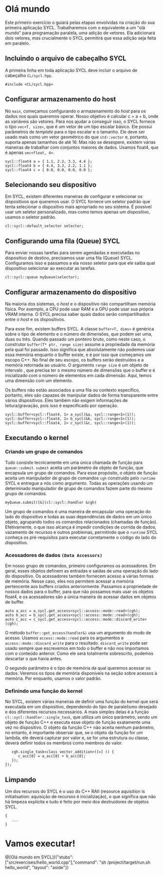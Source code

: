 # Olá mundo

Este primeiro exercício o guiará pelas etapas envolvidas na criação do sua primeira aplicação SYCL. Trabalharemos com o equivalente a um "olá mundo" para programação paralela, uma adição de vetores. Ela adicionará dois vetores, mas crucialmente o SYCL permitirá que essa adição seja feita em paralelo.

## Incluindo o arquivo de cabeçalho SYCL

A primeira linha em toda aplicação SYCL deve incluir o arquivo de cabeçalho `CL/sycl.hpp`.

`#include <CL/sycl.hpp>`

## Configurar armazenamento do host

No `main`, começamos configurando o armazenamento do _host_ para os dados nos quais queremos operar. Nosso objetivo é calcular c = a + b, onde as variáveis são vetores. Para nos ajudar a conseguir isso, o SYCL fornece o tipo `vec<T, size>`, que é um vetor de um tipo escalar básico. Ele possui parâmetros de _template_ para o tipo escalar e o tamanho. Ele deve ser usado mais como um vetor geométrico do que `std::vector` e, portanto, suporta apenas tamanhos de até 16. Mas não se desespere, existem várias maneiras de trabalhar com conjuntos maiores de dados. Usamos float4, que é apenas `vec<float, 4>`.

```
sycl::float4 a = { 1.1, 2.2, 3.3, 4.4 };
sycl::float4 b = { 4.4, 3.3, 2.2, 1.1 };
sycl::float4 c = { 0.0, 0.0, 0.0, 0.0 };
```

## Selecionando seu dispositivo

Em SYCL, existem diferentes maneiras de configurar e selecionar os dispositivos que queremos usar. O SYCL fornece um seletor padrão que tenta selecionar o dispositivo mais apropriado no seu sistema. É possível usar um seletor personalizado, mas como temos apenas um dispositivo, usamos o seletor padrão.

`cl::sycl::default_selector selector;`

## Configurando uma fila (Queue) SYCL

Para enviar nossas tarefas para serem agendadas e executadas no dispositivo de destino, precisamos usar uma fila (Queue) SYCL. Configuramos isso e passamos a ela nosso seletor para que ele saiba qual dispositivo selecionar ao executar as tarefas.

`cl::sycl::queue myQueue(selector);`

## Configurar armazenamento do dispositivo

Na maioria dos sistemas, o _host_ e o dispositivo não compartilham memória física. Por exemplo, a CPU pode usar RAM e a GPU pode usar sua própria VRAM interna. O SYCL precisa saber quais dados serão compartilhados entre o _host_ e os dispositivos.

Para esse fim, existem buffers SYCL. A classe `buffer<T, dims>` é genérica sobre o tipo de elemento e o número de dimensões, que podem ser uma, duas ou três. Quando passado um ponteiro bruto, como neste caso, o construtor `buffer(T* ptr, range size)` assume a propriedade da memória pela qual foi passado. Isso significa que absolutamente não podemos usar essa memória enquanto o buffer existe, e é por isso que começamos um escopo C++. No final de seu escopo, os buffers serão destruídos e a memória retornada ao usuário. O argumento `range size` é um objeto de intervalo <dims>, que precisa ter o mesmo número de dimensões que o buffer e é inicializado com o número de elementos em cada dimensão. Aqui, temos uma dimensão com um elemento.

Os buffers não estão associados a uma fila ou contexto específico, portanto, eles são capazes de manipular dados de forma transparente entre vários dispositivos. Eles também não exigem informações de leitura/gravação, pois isso é especificado por operação.

```
sycl::buffer<sycl::float4, 1> a_sycl(&a, sycl::range<1>(1));
sycl::buffer<sycl::float4, 1> b_sycl(&b, sycl::range<1>(1));
sycl::buffer<sycl::float4, 1> c_sycl(&c, sycl::range<1>(1));
```

## Executando o kernel

### Criando um grupo de comandos

Tudo consiste tecnicamente em uma única chamada de função para `queue::submit`. `submit` aceita um parâmetro de objeto de função, que encapsula um grupo de comandos. Para esse propósito, o objeto de função aceita um manipulador de grupo de comandos `cgh` construído pelo `runtime` SYCL e entregue a nós como argumento. Todas as operações usando um determinado manipulador de grupo de comandos fazem parte do mesmo grupo de comandos.

`myQueue.submit([&](cl::sycl::handler &cgh)`

Um grupo de comandos é uma maneira de encapsular uma operação do lado do dispositivo e todas as suas dependências de dados em um único objeto, agrupando todos os comandos relacionados (chamadas de função). Efetivamente, o que isso alcança é impedir condições de corrida de dados, vazamento de recursos e outros problemas, permitindo que o `runtime` SYCL conheça os pré-requisitos para executar corretamente o código do lado do dispositivo.

### Acessadores de dados `(Data Accessors)`

Em nosso grupo de comandos, primeiro configuramos os acessadores. Em geral, esses objetos definem as entradas e saídas de uma operação do lado do dispositivo. Os acessadores também fornecem acesso a várias formas de memória. Nesse caso, eles nos permitem acessar a memória pertencente aos buffers criados anteriormente. Passamos a propriedade de nossos dados para o buffer, para que não possamos mais usar os objetos float4, e os acessadores são a única maneira de acessar dados em objetos de buffer.

```
auto a_acc = a_sycl.get_access<sycl::access::mode::read>(cgh);
auto b_acc = b_sycl.get_access<sycl::access::mode::read>(cgh);
auto c_acc = c_sycl.get_access<sycl::access::mode::discard_write>(cgh);
```

O método `buffer::get_access(handler&)` usa um argumento do modo de acesso. Usamos `access::mode::read` para os argumentos e `access::mode::discard_write` para o resultado. `discard_write` pode ser usado sempre que escrevemos em todo o buffer e não nos importamos com o conteúdo anterior. Como ele será totalmente sobrescrito, podemos descartar o que havia antes.

O segundo parâmetro é o tipo de memória da qual queremos acessar os dados. Veremos os tipos de memória disponíveis na seção sobre acessos à memória. Por enquanto, usamos o valor padrão.

### Definindo uma função do kernel

No SYCL, existem várias maneiras de definir uma função do kernel que será executada em um dispositivo, dependendo do tipo de paralelismo desejado e dos diferentes recursos necessários. A mais simples delas é a função `cl::sycl::handler::single_task`, que utiliza um único parâmetro, sendo um objeto de função C++ e executa esse objeto de função exatamente uma vez no dispositivo. O objeto da função C++ não aceita nenhum parâmetro, no entanto, é importante observar que, se o objeto da função for um lambda, ele deverá capturar por valor e, se for uma estrutura ou classe, deverá definir todos os membros como membros do valor.

```
   cgh.single_task<class vector_addition>([=] () {
      c_acc[0] = a_acc[0] + b_acc[0];
   });
});
```

## Limpando

Um dos recursos do SYCL é o uso do C++ RAII (resource aquisition is initialisation: aquisição de recursos é inicialização), o que significa que não há limpeza explícita e tudo é feito por meio dos destruidores de objetos SYCL.
```
{
   ...
}
```

# Vamos executar!

@[Olá mundo em SYCL]({"stubs": ["src/exercises/hello_world.cpp"],"command": "sh /project/target/run.sh hello_world", "layout": "aside"})
